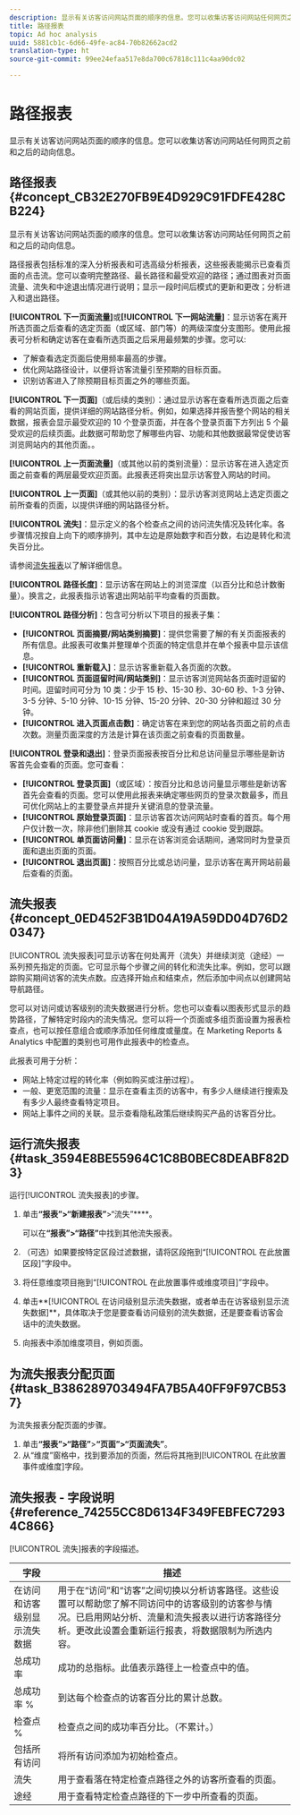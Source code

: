 ```yaml
---
description: 显示有关访客访问网站页面的顺序的信息。您可以收集访客访问网站任何网页之前和之后的动向信息。
title: 路径报表
topic: Ad hoc analysis
uuid: 5881cb1c-6d66-49fe-ac84-70b82662acd2
translation-type: ht
source-git-commit: 99ee24efaa517e8da700c67818c111c4aa90dc02

---
```



# 路径报表

显示有关访客访问网站页面的顺序的信息。您可以收集访客访问网站任何网页之前和之后的动向信息。

## 路径报表 {#concept_CB32E270FB9E4D929C91FDFE428CB224}

显示有关访客访问网站页面的顺序的信息。您可以收集访客访问网站任何网页之前和之后的动向信息。

路径报表包括标准的深入分析报表和可选高级分析报表，这些报表能揭示已查看页面的点击流。您可以查明完整路径、最长路径和最受欢迎的路径；通过图表对页面流量、流失和中途退出情况进行说明；显示一段时间后模式的更新和更改；分析进入和退出路径。

**[!UICONTROL 下一页面流量]**&#x200B;或&#x200B;**[!UICONTROL 下一网站流量]**：显示访客在离开所选页面之后查看的选定页面（或区域、部门等）的两级深度分支图形。使用此报表可分析和确定访客在查看所选页面之后采用最频繁的步骤。您可以:

* 了解查看选定页面后使用频率最高的步骤。
* 优化网站路径设计，以便将访客流量引至预期的目标页面。
* 识别访客进入了除预期目标页面之外的哪些页面。

**[!UICONTROL 下一页面]**（或后续的类别）：通过显示访客在查看所选页面之后查看的网站页面，提供详细的网站路径分析。例如，如果选择并报告整个网站的相关数据，报表会显示最受欢迎的 10 个登录页面，并在各个登录页面下方列出 5 个最受欢迎的后续页面。此数据可帮助您了解哪些内容、功能和其他数据最常促使访客浏览网站内的其他页面。。

**[!UICONTROL 上一页面流量]**（或其他以前的类别流量）：显示访客在进入选定页面之前查看的两层最受欢迎页面。此报表还将突出显示访客登入网站的时间。

**[!UICONTROL 上一页面]**（或其他以前的类别）：显示访客浏览网站上选定页面之前所查看的页面，以提供详细的网站路径分析。

**[!UICONTROL 流失]**：显示定义的各个检查点之间的访问流失情况及转化率。各步骤情况按自上向下的顺序排列，其中左边是原始数字和百分数，右边是转化和流失百分比。

请参阅[流失报表](/help/analyze/ad-hoc-analysis/c-reports-paths.md#concept_0ED452F3B1D04A19A59DD04D76D20347)以了解详细信息。

**[!UICONTROL 路径长度]**：显示访客在网站上的浏览深度（以百分比和总计数衡量）。换言之，此报表指示访客退出网站前平均查看的页面数。

**[!UICONTROL 路径分析]**：包含可分析以下项目的报表子集：

* **[!UICONTROL 页面摘要/网站类别摘要]**：提供您需要了解的有关页面报表的所有信息。此报表可收集并整理单个页面的特定信息并在单个报表中显示该信息。
* **[!UICONTROL 重新载入]**：显示访客重新载入各页面的次数。
* **[!UICONTROL 页面逗留时间/网站类别]**：显示访客浏览网站各页面时逗留的时间。逗留时间可分为 10 类：少于 15 秒、15-30 秒、30-60 秒、1-3 分钟、3-5 分钟、5-10 分钟、10-15 分钟、15-20 分钟、20-30 分钟和超过 30 分钟。
* **[!UICONTROL 进入页面点击数]**：确定访客在来到您的网站各页面之前的点击次数。测量页面深度的方法是计算在该页面之前查看的页面数量。

**[!UICONTROL 登录和退出]**：登录页面报表按百分比和总访问量显示哪些是新访客首先会查看的页面。您可查看：

* **[!UICONTROL 登录页面]**（或区域）：按百分比和总访问量显示哪些是新访客首先会查看的页面。您可以使用此报表来确定哪些网页的登录次数最多，而且可优化网站上的主要登录点并提升关键消息的登录流量。
* **[!UICONTROL 原始登录页面]**：显示访客首次访问网站时查看的首页。每个用户仅计数一次，除非他们删除其 cookie 或没有通过 cookie 受到跟踪。
* **[!UICONTROL 单页面访问量]**：显示在访客浏览会话期间，通常同时为登录页面和退出页面的页面。
* **[!UICONTROL 退出页面]**：按照百分比或总访问量，显示访客在离开网站前最后查看的页面。

## 流失报表 {#concept_0ED452F3B1D04A19A59DD04D76D20347}

[!UICONTROL 流失报表]可显示访客在何处离开（流失）并继续浏览（途经）一系列预先指定的页面。它可显示每个步骤之间的转化和流失比率。例如，您可以跟踪购买期间访客的流失点数。应选择开始点和结束点，然后添加中间点以创建网站导航路径。

<!-- 

c_reports_fallout.xml

 -->

您可以对访问或访客级别的流失数据进行分析。您也可以查看以图表形式显示的趋势路径，了解特定时段内的流失情况。您可以将一个页面或多组页面设置为报表检查点，也可以按任意组合或顺序添加任何维度或量度。在 Marketing Reports &amp; Analytics 中配置的类别也可用作此报表中的检查点。

此报表可用于分析：

* 网站上特定过程的转化率（例如购买或注册过程）。
* 一般、更宽范围的流量：显示在查看主页的访客中，有多少人继续进行搜索及有多少人最终查看特定项目。
* 网站上事件之间的关联。显示查看隐私政策后继续购买产品的访客百分比。

## 运行流失报表 {#task_3594E8BE55964C1C8B0BEC8DEABF82D3}

运行[!UICONTROL 流失报表]的步骤。

<!-- 

t_fallout.xml

 -->

1. 单击&#x200B;****“报表”>“新建报表”****>“流失”****。

   可以在&#x200B;****“报表”>“路径”****&#x200B;中找到其他流失报表。

1. （可选）如果要按特定区段过滤数据，请将区段拖到“[!UICONTROL 在此放置区段]”字段中。
1. 将任意维度项目拖到“[!UICONTROL 在此放置事件或维度项目]”字段中。
1. 单击**[!UICONTROL 在访问级别显示流失数据，或者单击在访客级别显示流失数据]**，具体取决于您是要查看访问级别的流失数据，还是要查看访客会话中的流失数据。
1. 向报表中添加维度项目，例如页面。

## 为流失报表分配页面 {#task_B386289703494FA7B5A40FF9F97CB537}

为流失报表分配页面的步骤。

<!-- 

t_fallout_assign_pages.xml

 -->

1. 单击&#x200B;****“报表”>“路径”****>****“页面”>“页面流失”****。
1. 从“维度”窗格中，找到要添加的页面，然后将其拖到[!UICONTROL 在此放置事件或维度]字段。

## 流失报表 - 字段说明 {#reference_74255CC8D6134F349FEBFEC72934C866}

[!UICONTROL 流失]报表的字段描述。

<!-- 

r_dsc_fallout.xml

 -->

| 字段 | 描述 |
|--- |--- |
| 在访问和访客级别显示流失数据 | 用于在“访问”和“访客”之间切换以分析访客路径。这些设置可以帮助您了解不同访问中的访客级别的访客参与情况。已启用网站分析、流量和流失报表以进行访客路径分析。更改此设置会重新运行报表，将数据限制为所选内容。 |
| 总成功率 | 成功的总指标。此值表示路径上一检查点中的值。 |
| 总成功率 % | 到达每个检查点的访客百分比的累计总数。 |
| 检查点 % | 检查点之间的成功率百分比。（不累计。） |
| 包括所有访问 | 将所有访问添加为初始检查点。 |
| 流失 | 用于查看落在特定检查点路径之外的访客所查看的页面。 |
| 途经 | 用于查看特定检查点路径的下一步中所查看的页面。 |

